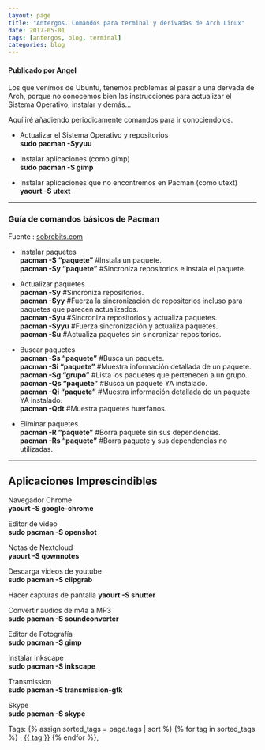 ```yaml
---
layout: page
title: "Antergos. Comandos para terminal y derivadas de Arch Linux"
date: 2017-05-01
tags: [antergos, blog, terminal]
categories: blog
---
```

#### Publicado por Angel

Los que venimos de Ubuntu, tenemos problemas al pasar a una dervada de Arch, porque no conocemos bien las instrucciones para actualizar el Sistema Operativo, instalar y demás...

Aquí iré añadiendo periodicamente comandos para ir conociendolos.

* Actualizar el Sistema Operativo y repositorios  
**sudo pacman -Syyuu**

* Instalar aplicaciones (como gimp)  
**sudo pacman -S gimp**

* Instalar aplicaciones que no encontremos en Pacman (como utext)  
**yaourt -S utext**


---

### Guía de comandos básicos de Pacman
Fuente : [sobrebits.com](http://sobrebits.com/guia-de-comandos-basicos-de-pacman-en-archlinux-y-derivadas/)
* Instalar paquetes  
**pacman -S “paquete”** #Instala un paquete.  
**pacman -Sy “paquete”** #Sincroniza repositorios e instala el paquete.  

* Actualizar paquetes  
**pacman -Sy** #Sincroniza repositorios.  
**pacman -Syy** #Fuerza la sincronización de repositorios incluso para paquetes que parecen actualizados.  
**pacman -Syu** #Sincroniza repositorios y actualiza paquetes.  
**pacman -Syyu** #Fuerza sincronización y actualiza paquetes.  
**pacman -Su** #Actualiza paquetes sin sincronizar repositorios.  

* Buscar paquetes  
**pacman -Ss “paquete”** #Busca un paquete.    
**pacman -Si “paquete”** #Muestra información detallada de un paquete.  
**pacman -Sg “grupo”** #Lista los paquetes que pertenecen a un grupo.  
**pacman -Qs “paquete”** #Busca un paquete YA instalado.  
**pacman -Qi “paquete”** #Muestra información detallada de un paquete YA instalado.  
**pacman -Qdt** #Muestra paquetes huerfanos.  

* Eliminar paquetes  
**pacman -R “paquete”** #Borra paquete sin sus dependencias.  
**pacman -Rs “paquete”** #Borra paquete y sus dependencias no utilizadas.  

---
## Aplicaciones Imprescindibles

Navegador Chrome  
**yaourt -S google-chrome**

Editor de video   
**sudo pacman -S openshot**

Notas de Nextcloud  
**yaourt -S qownnotes**

Descarga videos de youtube  
**sudo pacman -S clipgrab**

Hacer capturas de pantalla
**yaourt -S shutter**

Convertir audios de m4a a MP3  
**sudo pacman -S soundconverter**

Editor de Fotografía  
**sudo pacman -S gimp**

Instalar Inkscape  
**sudo pacman -S inkscape**

Transmission  
**sudo pacman -S transmission-gtk**

Skype  
**sudo pacman -S skype**


<!-- -------------------------------------Aquí abajo los comentarios -------------------------------------------  -->
Tags: {% assign sorted_tags = page.tags | sort %} {% for tag in sorted_tags %} , <span class="tag"><a href="/tag#{{ tag }}">{{ tag }}</a></span> {% endfor %},
